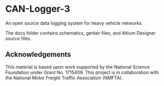 # CAN-Logger-3

An open source data logging system for heavy vehicle networks.

The docs folder contains schematics, gerber files, and Altium Designer source files. 

## Acknowledgements

This material is based upon work supported by the National Science Foundation under Grant No. 1715409. This project is in collaboration with the National Motor Freight Traffic Association (NMFTA).